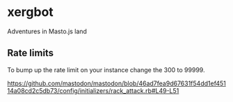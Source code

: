 # xergbot

Adventures in Masto.js land

## Rate limits

To bump up the rate limit on your instance change the 300 to 99999.

https://github.com/mastodon/mastodon/blob/46ad7fea9d67631f54dd1ef45114a08cd2c5db73/config/initializers/rack_attack.rb#L49-L51
